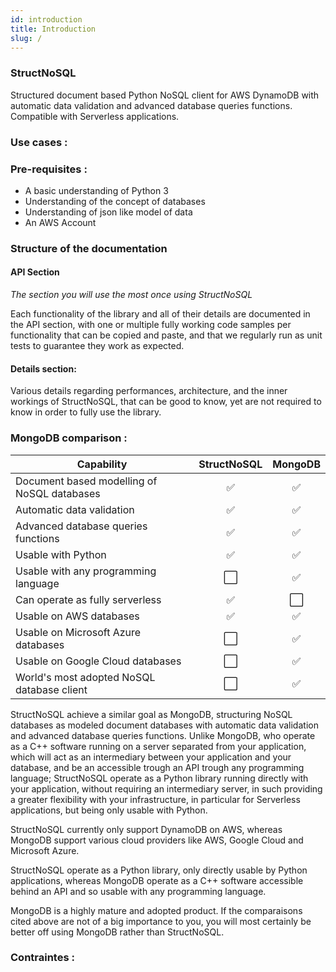 ```yaml
---
id: introduction
title: Introduction
slug: /
---
```


### StructNoSQL

Structured document based Python NoSQL client for AWS DynamoDB with automatic data validation 
and advanced database queries functions. Compatible with Serverless applications.

### Use cases :



### Pre-requisites :

- A basic understanding of Python 3
- Understanding of the concept of databases
- Understanding of json like model of data
- An AWS Account

### Structure of the documentation

#### API Section
_The section you will use the most once using StructNoSQL_

Each functionality of the library and all of their details are documented in the API section, with one or multiple fully
working code samples per functionality that can be copied and paste, and that we regularly run as unit tests to guarantee 
they work as expected.

#### Details section:

Various details regarding performances, architecture, and the inner workings of StructNoSQL, that can be good to know,
yet are not required to know in order to fully use the library. 

### MongoDB comparison :

| Capability                                   | StructNoSQL | MongoDB |
| -------------------------------------------- | :---------: | :-----: | 
| Document based modelling of NoSQL databases  | ✅          | ✅  
| Automatic data validation                    | ✅          | ✅  
| Advanced database queries functions          | ✅          | ✅  
| Usable with Python                           | ✅          | ✅  
| Usable with any programming language         | ⬜           | ✅  
| Can operate as fully serverless              | ✅          | ⬜  
| Usable on AWS databases                      | ✅          | ✅ 
| Usable on Microsoft Azure databases          | ⬜           | ✅ 
| Usable on Google Cloud databases             | ⬜           | ✅ 
| World's most adopted NoSQL database client   | ⬜           | ✅ 



StructNoSQL achieve a similar goal as MongoDB, structuring NoSQL databases as modeled document databases with automatic 
data validation and advanced database queries functions. Unlike MongoDB, who operate as a C++ software running on a server 
separated from your application, which will act as an intermediary between your application and your database, and be an 
accessible trough an API trough any programming language; StructNoSQL operate as a Python library running directly with 
your application, without requiring an intermediary server, in such providing a greater flexibility with your 
infrastructure, in particular for Serverless applications, but being only usable with Python.

StructNoSQL currently only support DynamoDB on AWS, whereas MongoDB support various cloud providers like AWS, Google 
Cloud and Microsoft Azure.

StructNoSQL operate as a Python library, only directly usable by Python applications, whereas MongoDB operate as a C++ 
software accessible behind an API and so usable with any programming language.

MongoDB is a highly mature and adopted product. If the comparaisons cited above are not of a big importance to you, you 
will most certainly be better off using MongoDB rather than StructNoSQL.


### Contraintes :
